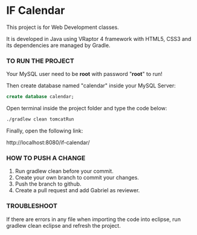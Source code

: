 # IF Calendar
This project is for Web Development classes. 

It is developed in Java using VRaptor 4 framework with HTML5, CSS3 and its dependencies are managed by Gradle.

### TO RUN THE PROJECT
Your MySQL user need to be **root** with password "**root**" to run!

Then create database named "calendar" inside your MySQL Server:
```sql
create database calendar;
```

Open terminal inside the project folder and type the code below:
```sh
./gradlew clean tomcatRun
```

Finally, open the following link:

http://localhost:8080/if-calendar/

### HOW TO PUSH A CHANGE
1. Run gradlew clean before your commit.
2. Create your own branch to commit your changes.
3. Push the branch to github.
4. Create a pull request and add Gabriel as reviewer.

### TROUBLESHOOT
If there are errors in any file when importing the code into eclipse, run gradlew clean eclipse and refresh the project.
